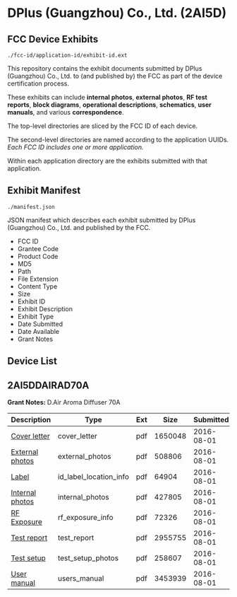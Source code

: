 # DPlus (Guangzhou) Co., Ltd. (2AI5D)
## FCC Device Exhibits

```
./fcc-id/application-id/exhibit-id.ext
```

This repository contains the exhibit documents submitted by DPlus (Guangzhou) Co., Ltd. to (and published by) the FCC as part of the device certification process.

These exhibits can include **internal photos**, **external photos**, **RF test reports**, **block diagrams**, **operational descriptions**, **schematics**, **user manuals**, and various **correspondence**.

The top-level directories are sliced by the FCC ID of each device.

The second-level directories are named according to the application UUIDs. *Each FCC ID includes one or more application.*

Within each application directory are the exhibits submitted with that application. 

## Exhibit Manifest

```
./manifest.json
```

JSON manifest which describes each exhibit submitted by DPlus (Guangzhou) Co., Ltd. and published by the FCC.

- FCC ID
- Grantee Code
- Product Code
- MD5
- Path
- File Extension
- Content Type
- Size
- Exhibit ID
- Exhibit Description
- Exhibit Type
- Date Submitted
- Date Available
- Grant Notes

## Device List
## 2AI5DDAIRAD70A
**Grant Notes:** D.Air Aroma Diffuser 70A

| Description | Type | Ext | Size | Submitted | Available |
| ----------- | ---- | --- | ---- | --------- | --------- |
| [Cover letter](2AI5DDAIRAD70A/587fad6efd8a5bf8b7ea956d161fe8dc/3082909.pdf) | cover_letter | pdf | 1650048 | 2016-08-01 | 2016-08-01 |
| [External photos](2AI5DDAIRAD70A/587fad6efd8a5bf8b7ea956d161fe8dc/3082910.pdf) | external_photos | pdf | 508806 | 2016-08-01 | 2016-08-01 |
| [Label](2AI5DDAIRAD70A/587fad6efd8a5bf8b7ea956d161fe8dc/3082911.pdf) | id_label_location_info | pdf | 64904 | 2016-08-01 | 2016-08-01 |
| [Internal photos](2AI5DDAIRAD70A/587fad6efd8a5bf8b7ea956d161fe8dc/3082912.pdf) | internal_photos | pdf | 427805 | 2016-08-01 | 2016-08-01 |
| [RF Exposure](2AI5DDAIRAD70A/587fad6efd8a5bf8b7ea956d161fe8dc/3082914.pdf) | rf_exposure_info | pdf | 72326 | 2016-08-01 | 2016-08-01 |
| [Test report](2AI5DDAIRAD70A/587fad6efd8a5bf8b7ea956d161fe8dc/3082916.pdf) | test_report | pdf | 2955755 | 2016-08-01 | 2016-08-01 |
| [Test setup](2AI5DDAIRAD70A/587fad6efd8a5bf8b7ea956d161fe8dc/3082917.pdf) | test_setup_photos | pdf | 258607 | 2016-08-01 | 2016-08-01 |
| [User manual](2AI5DDAIRAD70A/587fad6efd8a5bf8b7ea956d161fe8dc/3082918.pdf) | users_manual | pdf | 3453939 | 2016-08-01 | 2016-08-01 |

